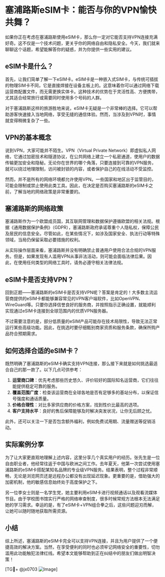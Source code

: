 # 塞浦路斯eSIM卡：能否与你的VPN愉快共舞？

如果你正在考虑在塞浦路斯使用eSIM卡，那么你一定对它能否支持VPN连接充满好奇。这不仅是一个技术问题，更关乎你的网络自由和隐私安全。今天，我们就来聊聊这个话题，希望能解答你的疑惑，并为你提供一些实用的建议。

## eSIM卡是什么？

首先，让我们简单了解一下eSIM卡。eSIM卡是一种嵌入式SIM卡，与传统可插拔的物理SIM卡不同，它是直接焊接在设备主板上的。这意味着你可以通过网络下载运营商配置文件，而无需更换实体卡。这种技术的优势在于灵活性高、方便携带，尤其适合经常旅行或需要同时使用多个号码的人群。

对于塞浦路斯这样的旅游胜地来说，eSIM卡无疑是一个非常棒的选择。它可以帮助游客快速接入当地网络，享受无缝的通信体验。然而，当涉及到VPN时，事情就变得稍微复杂了一些。

## VPN的基本概念

说到VPN，大家可能并不陌生。VPN（Virtual Private Network）即虚拟私人网络，它通过加密技术和隧道协议，在公共网络上建立一个私密通道，使用户的数据传输更加安全和隐秘。无论你在世界的哪个角落，只要连接到可靠的VPN服务，就可以绕过地理限制，访问被封锁的内容，或者保护自己的在线活动不受监控。

然而，并不是所有的网络环境都允许使用VPN。一些国家和地区出于监管目的，可能会限制或禁止使用此类工具。因此，在决定是否购买塞浦路斯的eSIM卡之前，了解当地的网络政策是非常重要的。

## 塞浦路斯的网络政策

塞浦路斯作为一个欧盟成员国，其互联网管理和数据保护遵循欧盟的相关法规。根据《通用数据保护条例》（GDPR），塞浦路斯政府承诺尊重个人隐私权，保障公民及居民的信息安全。尽管如此，在某些情况下，如涉及国家安全、执法行动等特殊领域，当局仍保留采取必要措施的权利。

从实际操作层面来看，塞浦路斯并没有明确禁止普通用户使用合法合规的VPN服务。但是，如果发现有人滥用VPN从事非法活动，则可能会面临法律后果。因此，在使用任何类型的网络工具时，请务必遵守相关法律法规。

## eSIM卡是否支持VPN？

回到正题——塞浦路斯的eSIM卡是否支持VPN呢？答案是肯定的！大多数主流运营商提供的eSIM卡都能够兼容常见的VPN客户端软件，比如OpenVPN、WireGuard等。只要你选择信誉良好的服务商，并按照指示正确设置，就能顺利实现通过eSIM卡连接到全球范围内的优质VPN服务器。

不过需要注意的是，部分低质量的eSIM产品可能存在技术局限性，导致无法正常运行某些高级功能。因此，在挑选时要仔细甄别商家资质和服务条款，确保所购产品符合预期需求。

## 如何选择合适的eSIM卡？

既然明确了塞浦路斯的eSIM卡确实支持VPN连接，那么接下来就是如何挑选最适合自己的那一款了。以下几点可供参考：

1. **运营商口碑**：优先考虑那些历史悠久、评价较好的国际知名运营商，它们往往能提供稳定可靠的服务。
2. **覆盖范围广度**：检查该运营商在全球各地是否有足够多的基站分布，以保证信号强度和通话质量。
3. **价格合理性**：对比多家供应商的价格方案，找到性价比最高的选项。
4. **客户支持水平**：良好的售后保障能够及时解决突发状况，让你无后顾之忧。

此外，还可以关注一下是否包含额外福利，例如免费试用期、流量赠送等促销活动。

## 实际案例分享

为了让大家更直观地理解上述内容，这里分享几个真实用户的经历。张先生是一位自由职业者，他经常往返于中国与欧洲之间工作。去年夏天，他第一次尝试使用塞浦路斯的eSIM卡搭配某知名品牌的专业级VPN服务。结果表明，整个过程非常顺畅，无论是浏览网页还是远程办公都没有出现延迟现象。更重要的是，借助强大的加密机制，他的敏感信息始终处于高度保护之下。

另一位李女士则是一名学生党，她主要利用eSIM卡进行视频通话以及观看流媒体节目。由于学校图书馆实行严格的网络审查制度，很多时候常规方法根本无法满足她的学习需求。幸运的是，有了eSIM卡+VPN组合拳之后，这些问题迎刃而解，让她可以随时随地获取所需资源。

## 小结

综上所述，塞浦路斯的eSIM卡完全可以支持VPN连接，并且为用户提供了一个便捷高效的解决方案。当然，在享受便利的同时也必须牢记网络安全的重要性，切勿滥用此功能触犯法律红线。希望本文能够帮助到正在纠结中的朋友们做出明智决策！

[TG💪+ @jx0703 ![Image](https://github.com/user-attachments/assets/dbca1d08-cadb-493c-b0ec-ad6f7a83f270)]